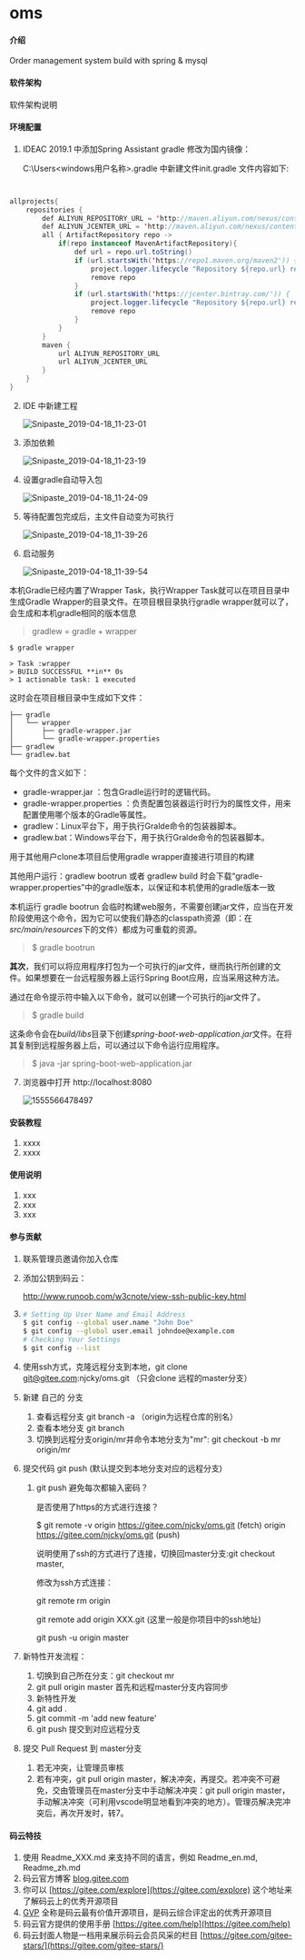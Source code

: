 # oms

#### 介绍
Order management system
build with spring & mysql

#### 软件架构
软件架构说明


#### 环境配置
1. IDEAC 2019.1 中添加Spring Assistant
    gradle 修改为国内镜像：

    C:\Users\<windows用户名称>\.gradle 中新建文件init.gradle
    文件内容如下:
  ```java
  
  
  allprojects{
      repositories {
          def ALIYUN_REPOSITORY_URL = 'http://maven.aliyun.com/nexus/content/groups/public'
          def ALIYUN_JCENTER_URL = 'http://maven.aliyun.com/nexus/content/repositories/jcenter'
          all { ArtifactRepository repo ->
              if(repo instanceof MavenArtifactRepository){
                  def url = repo.url.toString()
                  if (url.startsWith('https://repo1.maven.org/maven2')) {
                      project.logger.lifecycle "Repository ${repo.url} replaced by $ALIYUN_REPOSITORY_URL."
                      remove repo
                  }
                  if (url.startsWith('https://jcenter.bintray.com/')) {
                      project.logger.lifecycle "Repository ${repo.url} replaced by $ALIYUN_JCENTER_URL."
                      remove repo
                  }
              }
          }
          maven {
              url ALIYUN_REPOSITORY_URL
              url ALIYUN_JCENTER_URL
          }
      }
  }
  ```


2. IDE 中新建工程

   ![Snipaste_2019-04-18_11-23-01](assets/Snipaste_2019-04-18_11-23-01.png)

3. 添加依赖

   ![Snipaste_2019-04-18_11-23-19](assets/Snipaste_2019-04-18_11-23-19.png)

4. 设置gradle自动导入包

   ![Snipaste_2019-04-18_11-24-09](assets/Snipaste_2019-04-18_11-24-09.png)

5. 等待配置包完成后，主文件自动变为可执行

   ![Snipaste_2019-04-18_11-39-26](assets/Snipaste_2019-04-18_11-39-26.png)

6. 启动服务

   ![Snipaste_2019-04-18_11-39-54](assets/Snipaste_2019-04-18_11-39-54.png)

本机Gradle已经内置了Wrapper Task，执行Wrapper Task就可以在项目目录中生成Gradle Wrapper的目录文件。在项目根目录执行gradle wrapper就可以了，会生成和本机gradle相同的版本信息

> gradlew = gradle + wrapper

```
$ gradle wrapper

> Task :wrapper
> BUILD SUCCESSFUL **in** 0s
> 1 actionable task: 1 executed
```

这时会在项目根目录中生成如下文件：

```
├── gradle
│   └── wrapper
│       ├── gradle-wrapper.jar
│       └── gradle-wrapper.properties
├── gradlew
└── gradlew.bat
```

每个文件的含义如下：

- gradle-wrapper.jar ：包含Gradle运行时的逻辑代码。
- gradle-wrapper.properties ：负责配置包装器运行时行为的属性文件，用来配置使用哪个版本的Gradle等属性。
- gradlew：Linux平台下，用于执行Gralde命令的包装器脚本。
- gradlew.bat：Windows平台下，用于执行Gralde命令的包装器脚本。

用于其他用户clone本项目后使用gradle wrapper直接进行项目的构建

其他用户运行：gradlew bootrun 或者 gradlew build 时会下载“gradle-wrapper.properties”中的gradle版本，以保证和本机使用的gradle版本一致

本机运行 gradle bootrun 会临时构建web服务，不需要创建jar文件，应当在开发阶段使用这个命令，因为它可以使我们静态的classpath资源（即：在*src/main/resources*下的文件）都成为可重载的资源。

> $ gradle bootrun 

**其次**，我们可以将应用程序打包为一个可执行的jar文件，继而执行所创建的文件。如果想要在一台远程服务器上运行Spring Boot应用，应当采用这种方法。

通过在命令提示符中输入以下命令，就可以创建一个可执行的jar文件了。

> $ gradle build

这条命令会在*build/libs*目录下创建*spring-boot-web-application.jar*文件。在将其复制到远程服务器上后，可以通过以下命令运行应用程序。

> $ java -jar spring-boot-web-application.jar

7. 浏览器中打开 http://localhost:8080

   ![1555566478497](assets/1555566478497.png)



#### 安装教程

1. xxxx
2. xxxx

#### 使用说明

1. xxx
2. xxx
3. xxx

#### 参与贡献

1. 联系管理员邀请你加入仓库

2. 添加公钥到码云：

   http://www.runoob.com/w3cnote/view-ssh-public-key.html

3. ```bash
   # Setting Up User Name and Email Address
   $ git config --global user.name "John Doe"
   $ git config --global user.email johndoe@example.com
   # Checking Your Settings
   $ git config --list
   ```

4. 使用ssh方式，克隆远程分支到本地，git clone git@gitee.com:njcky/oms.git （只会clone 远程的master分支）

5. 新建 自己的 分支

   1. 查看远程分支 git branch -a （origin为远程仓库的别名）
   2. 查看本地分支 git branch
   3. 切换到远程分支origin/mr并命令本地分支为"mr": git checkout -b mr origin/mr

6. 提交代码 git push (默认提交到本地分支对应的远程分支)

   1. git push 避免每次都输入密码？

      是否使用了https的方式进行连接？

      $ git remote -v
      origin  https://gitee.com/njcky/oms.git (fetch)
      origin  https://gitee.com/njcky/oms.git (push)

      说明使用了ssh的方式进行了连接，切换回master分支:git checkout master, 

      修改为ssh方式连接：

      git remote rm origin

      git remote add origin XXX.git (这里一般是你项目中的ssh地址)

      git push -u origin master

      

7. 新特性开发流程：

   1. 切换到自己所在分支：git checkout mr
   2. git pull origin master 首先和远程master分支内容同步
   3. 新特性开发
   4. git add .
   5. git commit -m 'add new feature'
   6. git push 提交到对应远程分支

8. 提交 Pull Request 到 master分支

   1. 若无冲突，让管理员审核
   2. 若有冲突，git pull origin master，解决冲突，再提交。若冲突不可避免，交由管理员在master分支中手动解决冲突：git pull origin master，手动解决冲突（可利用vscode明显地看到冲突的地方）。管理员解决完冲突后，再次开发时，转7。


#### 码云特技

1. 使用 Readme\_XXX.md 来支持不同的语言，例如 Readme\_en.md, Readme\_zh.md
2. 码云官方博客 [blog.gitee.com](https://blog.gitee.com)
3. 你可以 [https://gitee.com/explore](https://gitee.com/explore) 这个地址来了解码云上的优秀开源项目
4. [GVP](https://gitee.com/gvp) 全称是码云最有价值开源项目，是码云综合评定出的优秀开源项目
5. 码云官方提供的使用手册 [https://gitee.com/help](https://gitee.com/help)
6. 码云封面人物是一档用来展示码云会员风采的栏目 [https://gitee.com/gitee-stars/](https://gitee.com/gitee-stars/)